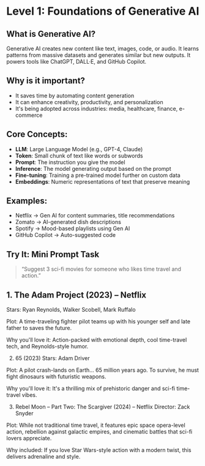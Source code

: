 # Level 1: Foundations of Generative AI

## What is Generative AI?
Generative AI creates new content like text, images, code, or audio. It learns patterns from massive datasets and generates similar but new outputs. It powers tools like ChatGPT, DALL·E, and GitHub Copilot.

## Why is it important?
- It saves time by automating content generation
- It can enhance creativity, productivity, and personalization
- It's being adopted across industries: media, healthcare, finance, e-commerce

## Core Concepts:
- **LLM**: Large Language Model (e.g., GPT-4, Claude)
- **Token**: Small chunk of text like words or subwords
- **Prompt**: The instruction you give the model
- **Inference**: The model generating output based on the prompt
- **Fine-tuning**: Training a pre-trained model further on custom data
- **Embeddings**: Numeric representations of text that preserve meaning

## Examples:
- Netflix → Gen AI for content summaries, title recommendations
- Zomato → AI-generated dish descriptions
- Spotify → Mood-based playlists using Gen AI
- GitHub Copilot → Auto-suggested code

## Try It: Mini Prompt Task
> “Suggest 3 sci-fi movies for someone who likes time travel and action.”
 ## 1. The Adam Project (2023) – Netflix
Stars: Ryan Reynolds, Walker Scobell, Mark Ruffalo

Plot: A time-traveling fighter pilot teams up with his younger self and late father to saves the future.

Why you'll love it: Action-packed with emotional depth, cool time-travel tech, and Reynolds-style humor.

2. 65 (2023)
Stars: Adam Driver

Plot: A pilot crash-lands on Earth... 65 million years ago. To survive, he must fight dinosaurs with futuristic weapons.

Why you'll love it: It's a thrilling mix of prehistoric danger and sci-fi time-travel vibes.

3. Rebel Moon – Part Two: The Scargiver (2024) – Netflix
Director: Zack Snyder

Plot: While not traditional time travel, it features epic space opera-level action, rebellion against galactic empires, and cinematic battles that sci-fi lovers appreciate.

Why included: If you love Star Wars-style action with a modern twist, this delivers adrenaline and style.